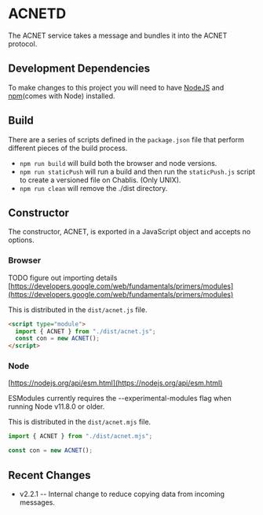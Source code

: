 # ACNETD

The ACNET service takes a message and bundles it into the ACNET protocol.

## Development Dependencies

To make changes to this project you will need to have [NodeJS](https://nodejs.org/en/) and [npm](https://www.npmjs.com/)(comes with Node) installed.

## Build

There are a series of scripts defined in the `package.json` file that perform different pieces of the build process.

- `npm run build` will build both the browser and node versions.
- `npm run staticPush` will run a build and then run the `staticPush.js` script to create a versioned file on Chablis. (Only UNIX).
- `npm run clean` will remove the ./dist directory.

## Constructor

The constructor, ACNET, is exported in a JavaScript object and accepts no options.

### Browser
TODO figure out importing details
[https://developers.google.com/web/fundamentals/primers/modules](https://developers.google.com/web/fundamentals/primers/modules)

This is distributed in the `dist/acnet.js` file.

```html
<script type="module">
  import { ACNET } from "./dist/acnet.js";
  const con = new ACNET();
</script>
```

### Node

[https://nodejs.org/api/esm.html](https://nodejs.org/api/esm.html)

ESModules currently requires the --experimental-modules flag when running Node v11.8.0 or older.

This is distributed in the `dist/acnet.mjs` file.

```JavaScript
import { ACNET } from "./dist/acnet.mjs";

const con = new ACNET();
```

## Recent Changes

* v2.2.1 -- Internal change to reduce copying data from incoming messages.
